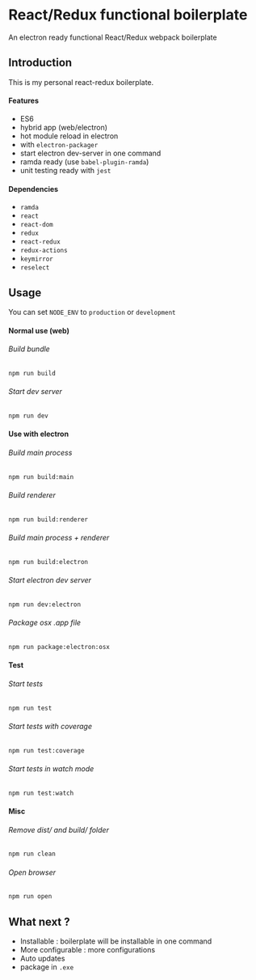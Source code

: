 # React/Redux functional boilerplate

An electron ready functional React/Redux webpack boilerplate

## Introduction
This is my personal react-redux boilerplate.

#### Features
- ES6
- hybrid app (web/electron)
- hot module reload in electron
- with `electron-packager`
- start electron dev-server in one command
- ramda ready (use `babel-plugin-ramda`)
- unit testing ready with `jest`


#### Dependencies
- `ramda`
- `react`
- `react-dom`
- `redux`
- `react-redux`
- `redux-actions`
- `keymirror`
- `reselect`

## Usage

You can set `NODE_ENV` to `production` or `development`

#### Normal use (web)
###### Build bundle
```bash
npm run build
```
###### Start dev server
```bash
npm run dev
```
#### Use with electron
###### Build main process
```bash
npm run build:main
```
###### Build renderer
```bash
npm run build:renderer
```
###### Build main process + renderer
```bash
npm run build:electron
```
###### Start electron dev server
```bash
npm run dev:electron
```
###### Package osx .app file
```bash
npm run package:electron:osx
```

#### Test
###### Start tests
```bash
npm run test
```
###### Start tests with coverage
```bash
npm run test:coverage
```
###### Start tests in watch mode
```bash
npm run test:watch
```

#### Misc
###### Remove dist/ and build/ folder
```bash
npm run clean
```
###### Open browser
```bash
npm run open
```

## What next ?
- Installable : boilerplate will be installable in one command
- More configurable : more configurations
- Auto updates
- package in `.exe`
